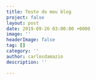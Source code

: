 ```yaml
---
title: Teste do meu blog
project: false
layout: post
date: 2019-09-26 03:00:00 +0000
image: ''
headerImage: false
tag: []
category: ''
author: carlosdamazio
description: ''

---
```

